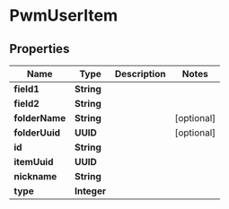

# PwmUserItem


## Properties

| Name | Type | Description | Notes |
|------------ | ------------- | ------------- | -------------|
|**field1** | **String** |  |  |
|**field2** | **String** |  |  |
|**folderName** | **String** |  |  [optional] |
|**folderUuid** | **UUID** |  |  [optional] |
|**id** | **String** |  |  |
|**itemUuid** | **UUID** |  |  |
|**nickname** | **String** |  |  |
|**type** | **Integer** |  |  |



